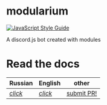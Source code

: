 # modularium

[![JavaScript Style Guide](https://img.shields.io/badge/code_style-standard-brightgreen.svg)](https://standardjs.com)

A discord.js bot created with modules

# Read the docs

| **Russian** | **English** | other |
| --- | --- | ---|
| [*click*](docs/ru_RU/readme.md) | [*click*](docs/en_US/readme.md) | [submit PR!](https://github.com/redcarti/modularium/pulls) |

